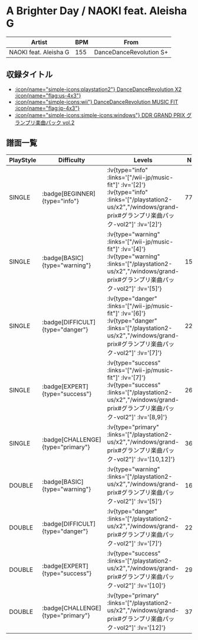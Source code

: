 # A Brighter Day / NAOKI feat. Aleisha G

|Artist|BPM|From|
|------|---|----|
|NAOKI feat. Aleisha G|155|DanceDanceRevolution S+|

## 収録タイトル

- [ :icon{name="simple-icons:playstation2"} DanceDanceRevolution X2 :icon{name="flag:us-4x3"} ](/playstation2-us/x2)
- [ :icon{name="simple-icons:wii"} DanceDanceRevolution MUSIC FIT :icon{name="flag:jp-4x3"} ](/wii-jp/music-fit)
- [ :icon{name="simple-icons:simple-icons:windows"} DDR GRAND PRIX グランプリ楽曲パック vol.2](/windows/grand-prix#グランプリ楽曲パック-vol2)

## 譜面一覧

|PlayStyle|Difficulty|Levels|Notes|Movie|
|---------|----------|------|-----|-----|
|SINGLE| :badge[BEGINNER]{type="info"} | :lv{type="info" :links='["/wii-jp/music-fit"]' :lv='[2]'}  :lv{type="info" :links='["/playstation2-us/x2","/windows/grand-prix#グランプリ楽曲パック-vol2"]' :lv='[2]'} |77/0||
|SINGLE| :badge[BASIC]{type="warning"} | :lv{type="warning" :links='["/wii-jp/music-fit"]' :lv='[4]'}  :lv{type="warning" :links='["/playstation2-us/x2","/windows/grand-prix#グランプリ楽曲パック-vol2"]' :lv='[5]'} |152/18||
|SINGLE| :badge[DIFFICULT]{type="danger"} | :lv{type="danger" :links='["/wii-jp/music-fit"]' :lv='[6]'}  :lv{type="danger" :links='["/playstation2-us/x2","/windows/grand-prix#グランプリ楽曲パック-vol2"]' :lv='[7]'} |221/31||
|SINGLE| :badge[EXPERT]{type="success"} | :lv{type="success" :links='["/wii-jp/music-fit"]' :lv='[7]'}  :lv{type="success" :links='["/playstation2-us/x2","/windows/grand-prix#グランプリ楽曲パック-vol2"]' :lv='[8,9]'} |262/50||
|SINGLE| :badge[CHALLENGE]{type="primary"} | :lv{type="primary" :links='["/playstation2-us/x2","/windows/grand-prix#グランプリ楽曲パック-vol2"]' :lv='[10,12]'} |364/19||
|DOUBLE| :badge[BASIC]{type="warning"} | :lv{type="warning" :links='["/playstation2-us/x2","/windows/grand-prix#グランプリ楽曲パック-vol2"]' :lv='[5]'} |164/24||
|DOUBLE| :badge[DIFFICULT]{type="danger"} | :lv{type="danger" :links='["/playstation2-us/x2","/windows/grand-prix#グランプリ楽曲パック-vol2"]' :lv='[7]'} |224/30||
|DOUBLE| :badge[EXPERT]{type="success"} | :lv{type="success" :links='["/playstation2-us/x2","/windows/grand-prix#グランプリ楽曲パック-vol2"]' :lv='[10]'} |295/17||
|DOUBLE| :badge[CHALLENGE]{type="primary"} | :lv{type="primary" :links='["/playstation2-us/x2","/windows/grand-prix#グランプリ楽曲パック-vol2"]' :lv='[12]'} |377/24||
